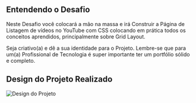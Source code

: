 ## Entendendo o Desafio
Neste Desafio você colocará a mão na massa e irá Construir a Página de Listagem de vídeos no YouTube com CSS colocando em prática todos os conceitos aprendidos, principalmente sobre Grid Layout.

Seja criativo(a) e dê a sua identidade para o Projeto. Lembre-se que para um(a) Profissional de Tecnologia é super importante ter um portfólio sólido e completo.

## Design do Projeto Realizado
![Design do Projeto](https://github.com/jodairnunes/Formacao-Developer-CSS/assets/127688761/6ebc2782-96b7-40e8-973e-76050e756904)


 
